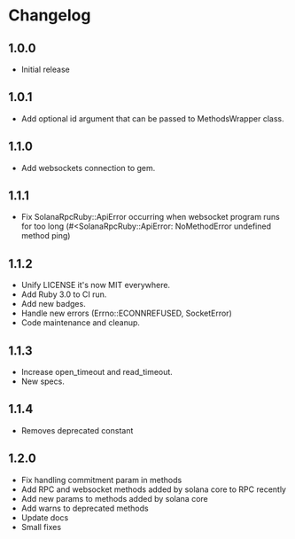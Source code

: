 # Changelog
## 1.0.0
* Initial release

## 1.0.1
* Add optional id argument that can be passed to MethodsWrapper class.

## 1.1.0
* Add websockets connection to gem.

## 1.1.1
* Fix SolanaRpcRuby::ApiError occurring when websocket program runs for too long
(#<SolanaRpcRuby::ApiError: NoMethodError undefined method ping)

## 1.1.2
* Unify LICENSE it's now MIT everywhere.
* Add Ruby 3.0 to CI run.
* Add new badges.
* Handle new errors (Errno::ECONNREFUSED, SocketError)
* Code maintenance and cleanup.

## 1.1.3
* Increase open_timeout and read_timeout.
* New specs.

## 1.1.4
* Removes deprecated constant

## 1.2.0
* Fix handling commitment param in methods
* Add RPC and websocket methods added by solana core to RPC recently
* Add new params to methods added by solana core
* Add warns to deprecated methods
* Update docs
* Small fixes

